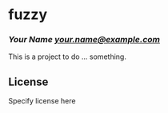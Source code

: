 # fuzzy
### _Your Name <your.name@example.com>_

This is a project to do ... something.

## License

Specify license here

